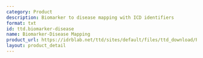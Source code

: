 ```yaml
---
category: Product
description: Biomarker to disease mapping with ICD identifiers
format: txt
id: ttd.biomarker-disease
name: Biomarker-Disease Mapping
product_url: https://idrblab.net/ttd/sites/default/files/ttd_download/P1-08-Biomarker_disease.txt
layout: product_detail
---
```

